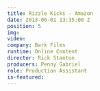 ```yaml
---
title: Rizzle Kicks - Amazon
date: 2013-06-01 13:35:00 Z
position: 5
img: 
video: 
company: Bark Films
runtime: Online Content
director: Rick Stanton
producers: Penny Gabriel
role: Production Assistant
is-featured: 
---
```


